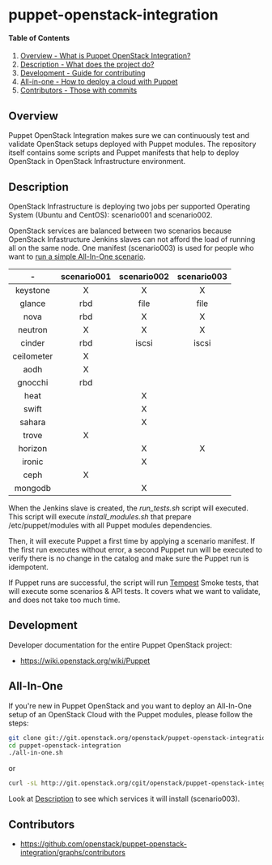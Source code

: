 puppet-openstack-integration
============================

#### Table of Contents

1. [Overview - What is Puppet OpenStack Integration?](#overview)
2. [Description - What does the project do?](#description)
3. [Development - Guide for contributing](#development)
4. [All-in-one - How to deploy a cloud with Puppet](#All-In-One)
5. [Contributors - Those with commits](#contributors)


Overview
--------

Puppet OpenStack Integration makes sure we can continuously test and validate
OpenStack setups deployed with Puppet modules. The repository itself contains
some scripts and Puppet manifests that help to deploy OpenStack in OpenStack
Infrastructure environment.


Description
-----------

OpenStack Infrastructure is deploying two jobs per supported Operating System
(Ubuntu and CentOS): scenario001 and scenario002.

OpenStack services are balanced between two scenarios because OpenStack
Infastructure Jenkins slaves can not afford the load of running all on the
same node.
One manifest (scenario003) is used for people who want to [run a simple All-In-One
scenario](#All-In-One).

|     -      | scenario001 | scenario002 | scenario003 |
|:----------:|:-----------:|:-----------:|:-----------:|
| keystone   |      X      |       X     |       X     |
| glance     |     rbd     |     file    |     file    |
| nova       |     rbd     |       X     |       X     |
| neutron    |      X      |       X     |       X     |
| cinder     |     rbd     |     iscsi   |     iscsi   |
| ceilometer |      X      |             |             |
| aodh       |      X      |             |             |
| gnocchi    |     rbd     |             |             |
| heat       |             |       X     |             |
| swift      |             |       X     |             |
| sahara     |             |       X     |             |
| trove      |      X      |             |             |
| horizon    |             |       X     |       X     |
| ironic     |             |       X     |             |
| ceph       |      X      |             |             |
| mongodb    |             |       X     |             |

When the Jenkins slave is created, the *run_tests.sh* script will executed.
This script will execute *install_modules.sh* that prepare /etc/puppet/modules
with all Puppet modules dependencies.

Then, it will execute Puppet a first time by applying a scenario manifest.
If the first run executes without error, a second Puppet run will be executed to
verify there is no change in the catalog and make sure the Puppet run is
idempotent.

If Puppet runs are successful, the script will run
[Tempest](http://docs.openstack.org/developer/tempest/overview.html) Smoke
tests, that will execute some scenarios & API tests. It covers what we want to
validate, and does not take too much time.


Development
-----------

Developer documentation for the entire Puppet OpenStack project:

* https://wiki.openstack.org/wiki/Puppet


All-In-One
----------

If you're new in Puppet OpenStack and you want to deploy an All-In-One setup of
an OpenStack Cloud with the Puppet modules, please follow the steps:

```bash
git clone git://git.openstack.org/openstack/puppet-openstack-integration
cd puppet-openstack-integration
./all-in-one.sh
```
or

```bash
curl -sL http://git.openstack.org/cgit/openstack/puppet-openstack-integration/plain/all-in-one.sh | bash
```

Look at [Description](#description) to see which services it will install
(scenario003).


Contributors
------------

* https://github.com/openstack/puppet-openstack-integration/graphs/contributors

